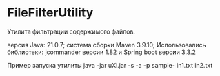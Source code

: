 # FileFilterUtility
Утилита фильтрации содержимого файлов.

версия Java: 21.0.7;
система сборки Maven 3.9.10;
Использовались библиотеки: jcommander версии 1.82 и Spring boot версии 3.3.2

Пример запуска утилиты
java -jar uXl.jar -s -a -p sample- in1.txt in2.txt
